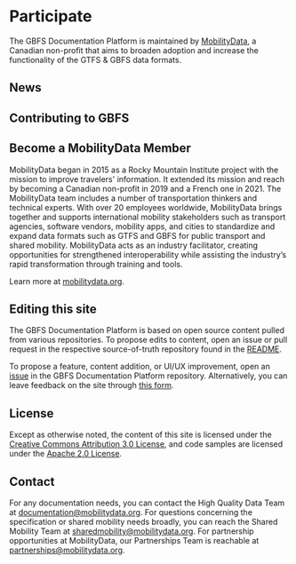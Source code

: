 # Participate

The GBFS Documentation Platform is maintained by [MobilityData](https://mobilitydata.org/), a Canadian non-profit that aims to broaden adoption and increase the functionality of the GTFS & GBFS data formats.

## News

## Contributing to GBFS

## Become a MobilityData Member

MobilityData began in 2015 as a Rocky Mountain Institute project with the mission to improve travelers' information. It extended its mission and reach by becoming a Canadian non-profit in 2019 and a French one in 2021. The MobilityData team includes a number of transportation thinkers and technical experts. With over 20 employees worldwide, MobilityData brings together and supports international mobility stakeholders such as transport agencies, software vendors, mobility apps, and cities to standardize and expand data formats such as GTFS and GBFS for public transport and shared mobility. MobilityData acts as an industry facilitator, creating opportunities for strengthened interoperability while assisting the industry’s rapid transformation through training and tools. 

Learn more at [mobilitydata.org](https://mobilitydata.org/).

<!-- <a href="https://mobilitydata.org/" target="_blank" rel="noopener" alt="MobilityData">
    <img src="../assets/md-black.svg#only-light" width=150rem style="float: left">
    <img src="../assets/md-white.svg#only-dark" width=150rem style="float: left">
</a><br><br> -->

## Editing this site

The GBFS Documentation Platform is based on open source content pulled from various repositories. To propose edits to content, open an issue or pull request in the respective source-of-truth repository found in the [README](https://github.com/MobilityData/gbfs.mobilitydata.org/blob/master/README.md).

To propose a feature, content addition, or UI/UX improvement, open an [issue](https://github.com/MobilityData/gbfs.mobilitydata.org/issues/new) in the GBFS Documentation Platform repository. Alternatively, you can leave feedback on the site through [this form](https://mobilitydata.typeform.com/to/BCiwESfg).

## License

Except as otherwise noted, the content of this site is licensed under the [Creative Commons Attribution 3.0 License](https://creativecommons.org/licenses/by/3.0/), and code samples are licensed under the [Apache 2.0 License](https://www.apache.org/licenses/LICENSE-2.0).

## Contact
For any documentation needs, you can contact the High Quality Data Team at [documentation@mobilitydata.org](mailto:documentation@mobilitydata.org).
For questions concerning the specification or shared mobility needs broadly, you can reach the Shared Mobility Team at [sharedmobility@mobilitydata.org](mailto:sharedmobility@mobilitydata.org). 
For partnership opportunities at MobilityData, our Partnerships Team is reachable at [partnerships@mobilitydata.org](mailto:partnerships@mobilitydata.org).
